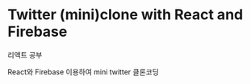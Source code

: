 Twitter (mini)clone with React and Firebase
=======

리액트 공부

React와 Firebase 이용하여 mini twitter 클론코딩
